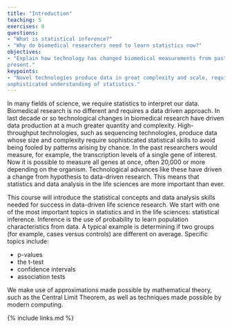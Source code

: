 ```yaml
---
title: "Introduction"
teaching: 5
exercises: 0
questions:
- "What is statistical inference?"
- "Why do biomedical researchers need to learn statistics now?"
objectives:
- "Explain how technology has changed biomedical measurements from past to 
present."
keypoints:
- "Novel technologies produce data in great complexity and scale, requiring more 
sophisticated understanding of statistics."
---
```

In many fields of science, we require statistics to interpret our data. Biomedical research is no different and requires a data driven approach. In last decade or so technological changes in biomedical research have driven data production at a much greater 
quantity and complexity. High-throughput technologies, such as sequencing 
technologies, produce data whose size and complexity require sophisticated 
statistical skills to avoid being fooled by patterns arising by chance. In the 
past researchers would measure, for example, the transcription levels of a 
single gene of interest. Now it is possible to measure all genes at once, often
20,000 or more depending on the organism. Technological advances like these have
driven a change from hypothesis to data-driven research. This means that 
statistics and data analysis in the life sciences are more important than ever.  

This course will introduce the statistical concepts and data analysis skills 
needed for success in data-driven life science research. We start with one of 
the most important topics in statistics and in the life sciences: statistical 
inference. Inference is the use of probability to learn population 
characteristics from data. A typical example is determining if two groups (for 
example, cases versus controls) are different on average. Specific topics 
include: 

  * p-values
  * the t-test
  * confidence intervals
  * association tests
  
We make use of approximations made possible by mathematical theory, such as the 
Central Limit Theorem, as well as techniques made possible by modern computing.

{% include links.md %}

